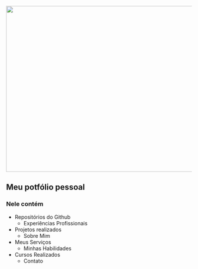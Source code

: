 
<p align="center">
  <img width="1200" height="450" src="https://image.freepik.com/free-vector/personal-site-concept-illustration_114360-3354.jpg">
</p>

## Meu potfólio pessoal

### Nele contém
  - Repositórios do Github
    - Experiências Profissionais
  - Projetos realizados
    - Sobre Mim
  - Meus Serviços
    - Minhas Habilidades
  - Cursos Realizados
    - Contato
